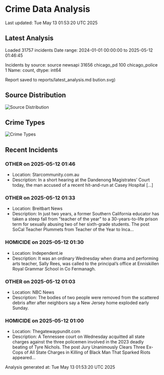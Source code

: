 # Crime Data Analysis
Last updated: Tue May 13 01:53:20 UTC 2025

## Latest Analysis

Loaded 31757 incidents
Date range: 2024-01-01 00:00:00 to 2025-05-12 01:46:45

Incidents by source:
source
newsapi           31656
chicago_pd          100
chicago_police        1
Name: count, dtype: int64

Report saved to reports/latest_analysis.md
bution.svg)

## Source Distribution
![Source Distribution](images/source_distribution.svg)

## Crime Types
![Crime Types](images/crime_types.svg)

## Recent Incidents

### OTHER on 2025-05-12 01:46
- Location: Starcommunity.com.au
- Description: In a short hearing at the Dandenong Magistrates’ Court today, the man accused of a recent hit-and-run at Casey Hospital […]


### OTHER on 2025-05-12 01:33
- Location: Breitbart News
- Description: In just two years, a former Southern California educator has taken a steep fall from "teacher of the year" to a 30-years-to-life prison term for sexually abusing two of her sixth-grade students.
The post SoCal Teacher Plummets from Teacher of the Year to Inca…


### HOMICIDE on 2025-05-12 01:30
- Location: Independent.ie
- Description: It was an ordinary Wednesday when drama and performing arts teacher, Sally Rees, was called to the principal’s office at Enniskillen Royal Grammar School in Co Fermanagh.


### OTHER on 2025-05-12 01:03
- Location: NBC News
- Description: The bodies of two people were removed from the scattered debris after after neighbors say a New Jersey home exploded early Sunday.


### HOMICIDE on 2025-05-12 01:00
- Location: Thegatewaypundit.com
- Description: A Tennessee court on Wednesday acquitted all state charges against the three policemen involved in the 2023 deadly beating of Tyre Nichols.
The post Jury Unanimously Clears Three Ex-Cops of All State Charges in Killing of Black Man That Sparked Riots appeared…

Analysis generated at: Tue May 13 01:53:20 UTC 2025
